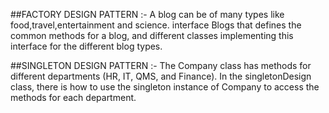 ##FACTORY DESIGN PATTERN :- A blog can be of many types like food,travel,entertainment and science.
interface Blogs that defines the common methods for a blog, and different classes implementing this interface for the different blog types.

##SINGLETON DESIGN PATTERN :- The Company class has methods for different departments (HR, IT, QMS, and Finance).
In the singletonDesign class, there is how to use the singleton instance of Company to access the methods for each department.
